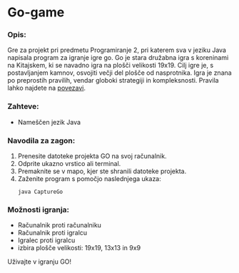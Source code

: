 # Go-game

### Opis:
Gre za projekt pri predmetu Programiranje 2, pri katerem sva v jeziku Java napisala program za igranje igre go. Go je stara družabna igra s koreninami na Kitajskem, ki se navadno igra na plošči velikosti 19x19. 
Cilj igre je, s postavljanjem kamnov, osvojiti večji del plošče od nasprotnika. Igra je znana po preprostih pravilih, vendar globoki strategiji in kompleksnosti. Pravila lahko najdete na [povezavi](https://sl.wikipedia.org/wiki/Go).

### Zahteve:
- Nameščen jezik Java

### Navodila za zagon:
1. Prenesite datoteke projekta GO na svoj računalnik.
2. Odprite ukazno vrstico ali terminal.
3. Premaknite se v mapo, kjer ste shranili datoteke projekta.
4. Zaženite program s pomočjo naslednjega ukaza:
   ```shell
   java CaptureGo
   ```
   
### Možnosti igranja:
- Računalnik proti računalniku
- Računalnik proti igralcu
- Igralec proti igralcu
- izbira plošče velikosti: 19x19, 13x13 in 9x9

Uživajte v igranju GO!

